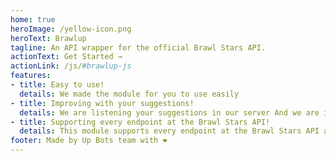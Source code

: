 ```yaml
---
home: true
heroImage: /yellow-icon.png
heroText: Brawlup
tagline: An API wrapper for the official Brawl Stars API.
actionText: Get Started →
actionLink: /js/#brawlup-js
features:
- title: Easy to use!
  details: We made the module for you to use easily
- title: Improving with your suggestions!
  details: We are listening your suggestions in our server And we are improving the module with you ✌
- title: Supporting every endpoint at the Brawl Stars API!
  details: This module supports every endpoint at the Brawl Stars API and we added some useful properties/methods!
footer: Made by Up Bots team with ❤️
---
```

